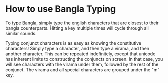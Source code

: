 How to use Bangla Typing
=====================
To type Bangla, simply type the english characters that are closest to their bangla counterparts. Hitting a key multiple times will cycle through all similar sounds. 

Typing conjunct characters is as easy as knowing the constitutive characters! Simply type a character, and then type a virama, and then another character. This can be repeated indefinitely, except that unicode has inherent limits to constructing the conjuncts on screen. In that case, you will see characters with the virama under them, followed by the rest of the conjunct. The virama and all special characters are grouped under the "m" key. 
